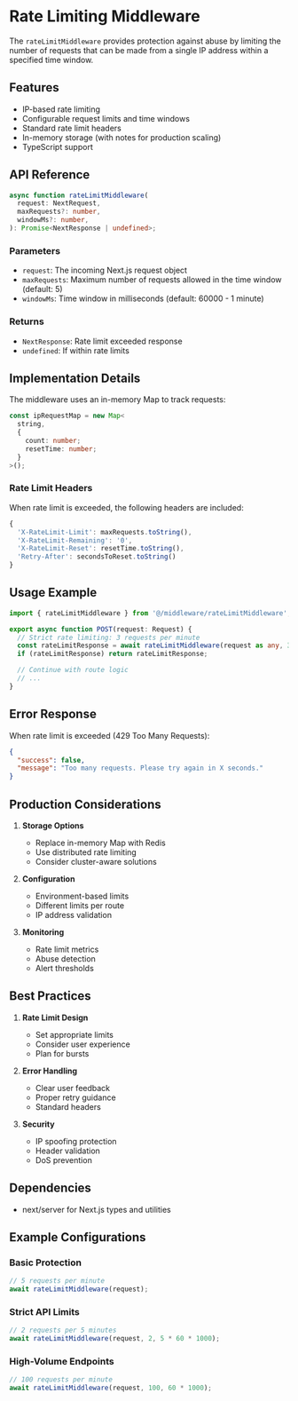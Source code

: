 # Rate Limiting Middleware

The `rateLimitMiddleware` provides protection against abuse by limiting the number of requests that can be made from a single IP address within a specified time window.

## Features

- IP-based rate limiting
- Configurable request limits and time windows
- Standard rate limit headers
- In-memory storage (with notes for production scaling)
- TypeScript support

## API Reference

```typescript
async function rateLimitMiddleware(
  request: NextRequest,
  maxRequests?: number,
  windowMs?: number,
): Promise<NextResponse | undefined>;
```

### Parameters

- `request`: The incoming Next.js request object
- `maxRequests`: Maximum number of requests allowed in the time window (default: 5)
- `windowMs`: Time window in milliseconds (default: 60000 - 1 minute)

### Returns

- `NextResponse`: Rate limit exceeded response
- `undefined`: If within rate limits

## Implementation Details

The middleware uses an in-memory Map to track requests:

```typescript
const ipRequestMap = new Map<
  string,
  {
    count: number;
    resetTime: number;
  }
>();
```

### Rate Limit Headers

When rate limit is exceeded, the following headers are included:

```typescript
{
  'X-RateLimit-Limit': maxRequests.toString(),
  'X-RateLimit-Remaining': '0',
  'X-RateLimit-Reset': resetTime.toString(),
  'Retry-After': secondsToReset.toString()
}
```

## Usage Example

```typescript
import { rateLimitMiddleware } from '@/middleware/rateLimitMiddleware';

export async function POST(request: Request) {
  // Strict rate limiting: 3 requests per minute
  const rateLimitResponse = await rateLimitMiddleware(request as any, 3, 60 * 1000);
  if (rateLimitResponse) return rateLimitResponse;

  // Continue with route logic
  // ...
}
```

## Error Response

When rate limit is exceeded (429 Too Many Requests):

```json
{
  "success": false,
  "message": "Too many requests. Please try again in X seconds."
}
```

## Production Considerations

1. **Storage Options**
   - Replace in-memory Map with Redis
   - Use distributed rate limiting
   - Consider cluster-aware solutions

2. **Configuration**
   - Environment-based limits
   - Different limits per route
   - IP address validation

3. **Monitoring**
   - Rate limit metrics
   - Abuse detection
   - Alert thresholds

## Best Practices

1. **Rate Limit Design**
   - Set appropriate limits
   - Consider user experience
   - Plan for bursts

2. **Error Handling**
   - Clear user feedback
   - Proper retry guidance
   - Standard headers

3. **Security**
   - IP spoofing protection
   - Header validation
   - DoS prevention

## Dependencies

- next/server for Next.js types and utilities

## Example Configurations

### Basic Protection

```typescript
// 5 requests per minute
await rateLimitMiddleware(request);
```

### Strict API Limits

```typescript
// 2 requests per 5 minutes
await rateLimitMiddleware(request, 2, 5 * 60 * 1000);
```

### High-Volume Endpoints

```typescript
// 100 requests per minute
await rateLimitMiddleware(request, 100, 60 * 1000);
```
